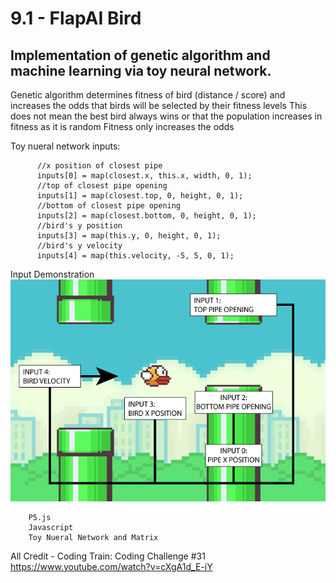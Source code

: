 # 9.1 - FlapAI Bird

## Implementation of genetic algorithm and machine learning via toy neural network.

Genetic algorithm determines fitness of bird (distance / score) and increases the odds that birds will be selected by their fitness levels This does not mean the best bird always wins or that the population increases in fitness as it is random Fitness only increases the odds

Toy nueral network inputs:
```
      //x position of closest pipe
      inputs[0] = map(closest.x, this.x, width, 0, 1);
      //top of closest pipe opening
      inputs[1] = map(closest.top, 0, height, 0, 1);
      //bottom of closest pipe opening
      inputs[2] = map(closest.bottom, 0, height, 0, 1);
      //bird's y position
      inputs[3] = map(this.y, 0, height, 0, 1);
      //bird's y velocity
      inputs[4] = map(this.velocity, -5, 5, 0, 1); 
```
Input Demonstration
![Input Demonstration](demo.png "Flappy Bird Inputs Demo")

```
    P5.js
    Javascript
    Toy Nueral Network and Matrix
```
All Credit - Coding Train: Coding Challenge #31 https://www.youtube.com/watch?v=cXgA1d_E-jY